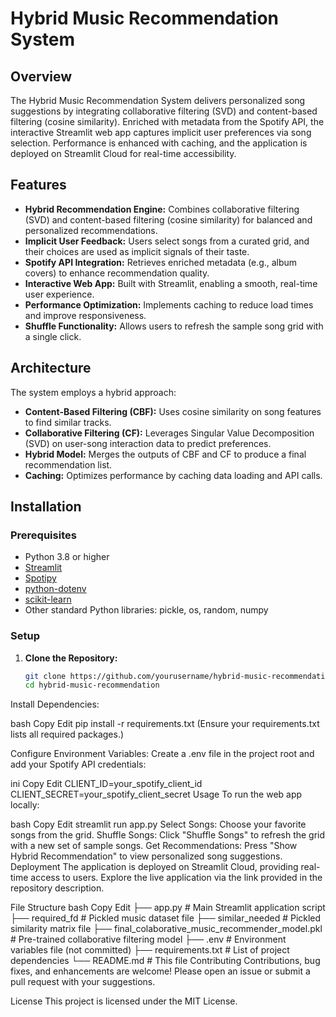 # Hybrid Music Recommendation System

## Overview
The Hybrid Music Recommendation System delivers personalized song suggestions by integrating collaborative filtering (SVD) and content-based filtering (cosine similarity). Enriched with metadata from the Spotify API, the interactive Streamlit web app captures implicit user preferences via song selection. Performance is enhanced with caching, and the application is deployed on Streamlit Cloud for real-time accessibility.

## Features
- **Hybrid Recommendation Engine:** Combines collaborative filtering (SVD) and content-based filtering (cosine similarity) for balanced and personalized recommendations.
- **Implicit User Feedback:** Users select songs from a curated grid, and their choices are used as implicit signals of their taste.
- **Spotify API Integration:** Retrieves enriched metadata (e.g., album covers) to enhance recommendation quality.
- **Interactive Web App:** Built with Streamlit, enabling a smooth, real-time user experience.
- **Performance Optimization:** Implements caching to reduce load times and improve responsiveness.
- **Shuffle Functionality:** Allows users to refresh the sample song grid with a single click.

## Architecture
The system employs a hybrid approach:
- **Content-Based Filtering (CBF):** Uses cosine similarity on song features to find similar tracks.
- **Collaborative Filtering (CF):** Leverages Singular Value Decomposition (SVD) on user-song interaction data to predict preferences.
- **Hybrid Model:** Merges the outputs of CBF and CF to produce a final recommendation list.
- **Caching:** Optimizes performance by caching data loading and API calls.

## Installation

### Prerequisites
- Python 3.8 or higher
- [Streamlit](https://streamlit.io/)
- [Spotipy](https://spotipy.readthedocs.io/)
- [python-dotenv](https://pypi.org/project/python-dotenv/)
- [scikit-learn](https://scikit-learn.org/)
- Other standard Python libraries: pickle, os, random, numpy

### Setup

1. **Clone the Repository:**
   ```bash
   git clone https://github.com/yourusername/hybrid-music-recommendation.git
   cd hybrid-music-recommendation
Install Dependencies:

bash
Copy
Edit
pip install -r requirements.txt
(Ensure your requirements.txt lists all required packages.)

Configure Environment Variables: Create a .env file in the project root and add your Spotify API credentials:

ini
Copy
Edit
CLIENT_ID=your_spotify_client_id
CLIENT_SECRET=your_spotify_client_secret
Usage
To run the web app locally:

bash
Copy
Edit
streamlit run app.py
Select Songs: Choose your favorite songs from the grid.
Shuffle Songs: Click "Shuffle Songs" to refresh the grid with a new set of sample songs.
Get Recommendations: Press "Show Hybrid Recommendation" to view personalized song suggestions.
Deployment
The application is deployed on Streamlit Cloud, providing real-time access to users. Explore the live application via the link provided in the repository description.

File Structure
bash
Copy
Edit
├── app.py                                  # Main Streamlit application script
├── required_fd                             # Pickled music dataset file
├── similar_needed                          # Pickled similarity matrix file
├── final_colaborative_music_recommender_model.pkl  # Pre-trained collaborative filtering model
├── .env                                    # Environment variables file (not committed)
├── requirements.txt                        # List of project dependencies
└── README.md                               # This file
Contributing
Contributions, bug fixes, and enhancements are welcome! Please open an issue or submit a pull request with your suggestions.

License
This project is licensed under the MIT License.
